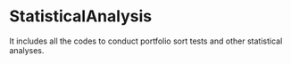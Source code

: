 # StatisticalAnalysis
 It includes all the codes to conduct portfolio sort tests and other statistical analyses.
